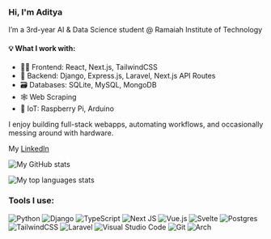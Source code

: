 ### Hi, I'm Aditya 

I’m a 3rd-year AI & Data Science student @ Ramaiah Institute of Technology

#### 💡 What I work with:
- 🧑‍🎨 Frontend: React, Next.js, TailwindCSS
- 🔧 Backend: Django, Express.js, Laravel, Next.js API Routes
- 🗃️ Databases: SQLite, MySQL, MongoDB
- 🕸️ Web Scraping
- 🔌 IoT: Raspberry Pi, Arduino

I enjoy building full-stack webapps, automating workflows, and occasionally messing around with hardware.

My [LinkedIn](https://www.linkedin.com/in/aditya-raj-a000aa187/)


![My GitHub stats](https://gh-readme-stats-ar363.vercel.app/api?username=ar363&show_icons=true&theme=blue-green&count_private=true)

![My top languages stats](https://gh-readme-stats-ar363.vercel.app/api/top-langs/?username=ar363&layout=compact&theme=blue-green&count_private=true)


<h3 align="left">Tools I use:</h3>

![Python](https://img.shields.io/badge/python-3670A0?style=for-the-badge&logo=python&logoColor=ffdd54)
![Django](https://img.shields.io/badge/django-%23092E20.svg?style=for-the-badge&logo=django&logoColor=white)
![TypeScript](https://img.shields.io/badge/typescript-%23007ACC.svg?style=for-the-badge&logo=typescript&logoColor=white)
![Next JS](https://img.shields.io/badge/Next-black?style=for-the-badge&logo=next.js&logoColor=white)
![Vue.js](https://img.shields.io/badge/vuejs-%2335495e.svg?style=for-the-badge&logo=vuedotjs&logoColor=%234FC08D)
![Svelte](https://img.shields.io/badge/svelte-%23f1413d.svg?style=for-the-badge&logo=svelte&logoColor=white)
![Postgres](https://img.shields.io/badge/postgres-%23316192.svg?style=for-the-badge&logo=postgresql&logoColor=white)
![TailwindCSS](https://img.shields.io/badge/tailwindcss-%2338B2AC.svg?style=for-the-badge&logo=tailwind-css&logoColor=white)
![Laravel](https://img.shields.io/badge/laravel-%23FF2D20.svg?style=for-the-badge&logo=laravel&logoColor=white)
![Visual Studio Code](https://img.shields.io/badge/Visual%20Studio%20Code-0078d7.svg?style=for-the-badge&logo=visual-studio-code&logoColor=white)
![Git](https://img.shields.io/badge/git-%23F05033.svg?style=for-the-badge&logo=git&logoColor=white)
![Arch](https://img.shields.io/badge/Arch%20Linux-1793D1?logo=arch-linux&logoColor=fff&style=for-the-badge)


